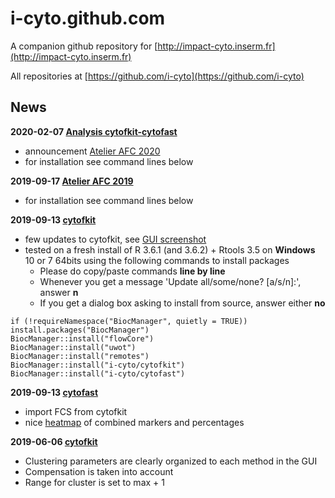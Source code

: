 # i-cyto.github.com

A companion github repository for [http://impact-cyto.inserm.fr](http://impact-cyto.inserm.fr)

All repositories at [https://github.com/i-cyto](https://github.com/i-cyto)

## News

**2020-02-07 [Analysis cytofkit-cytofast](posts/190917-atelier_afc_2019)**
  - announcement [Atelier AFC 2020](https://afcytometrie.fr/jt-analyse-de-donnees-sophia-antipolis-fevrier-2020/)
  - for installation see command lines below

**2019-09-17 [Atelier AFC 2019](posts/190917-atelier_afc_2019)**
  - for installation see command lines below

**2019-09-13 [cytofkit](https://github.com/i-cyto/cytofkit)**
  - few updates to cytofkit, see [GUI screenshot](https://i-cyto.github.io/images/cytofkit_GUI_190913.png)
  - tested on a fresh install of R 3.6.1 (and 3.6.2) + Rtools 3.5 on **Windows** 10 or 7 64bits using the following commands to install packages
    - Please do copy/paste commands **line by line**
    - Whenever you get a message 'Update all/some/none? [a/s/n]:', answer **n**
    - If you get a dialog box asking to install from source, answer either **no**
```
if (!requireNamespace("BiocManager", quietly = TRUE)) install.packages("BiocManager")
BiocManager::install("flowCore")
BiocManager::install("uwot")
BiocManager::install("remotes")
BiocManager::install("i-cyto/cytofkit")
BiocManager::install("i-cyto/cytofast")
```

**2019-09-13 [cytofast](https://github.com/i-cyto/cytofast)**
  - import FCS from cytofkit
  - nice [heatmap](https://i-cyto.github.io/images/heatmap_cytofast.png) of combined markers and percentages

**2019-06-06 [cytofkit](https://github.com/i-cyto/cytofkit)**
  - Clustering parameters are clearly organized to each method in the GUI
  - Compensation is taken into account
  - Range for cluster is set to max + 1
